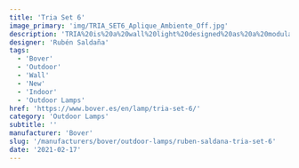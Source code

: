 ```yaml
---
title: 'Tria Set 6'
image_primary: 'img/TRIA_SET6_Aplique_Ambiente_Off.jpg'
description: 'TRIA%20is%20a%20wall%20light%20designed%20as%20a%20modular%20system%20made%20with%20led%20plates%2C%20which%20makes%20it%20easy%20to%20build%20up%20light%20clusters%20connected%20to%20each%20other%20by%20an%20inside%20structure.%20The%20TRIA%20frontal%20parts%20are%20made%20in%20white%20lacquer%20or%20natural%20oak%20and%20they%20can%20be%20slightly%20moved%20to%20offer%20a%20suggestive%20play%20of%20light%20and%20shadow%20around%20the%20organic%20shape%20of%20the%20diffuser.%20TRIA%20can%20be%20installed%20either%20as%20a%20single%20wall%20light%20or%20as%20a%20light%20module%20with%20a%20sole%20connection%20point%20on%20the%20wall%20which%20makes%20it%20easier%20to%20be%20installed%20in%20halls%2C%20offices%20and%20hotel%20reception%20desks%20and%20lobbies.%20A%20dimmable%20version%20is%20available.'
designer: 'Rubén Saldaña'
tags:
  - 'Bover'
  - 'Outdoor'
  - 'Wall'
  - 'New'
  - 'Indoor'
  - 'Outdoor Lamps'
href: 'https://www.bover.es/en/lamp/tria-set-6/'
category: 'Outdoor Lamps'
subtitle: ''
manufacturer: 'Bover'
slug: '/manufacturers/bover/outdoor-lamps/ruben-saldana-tria-set-6'
date: '2021-02-17'
---
```

